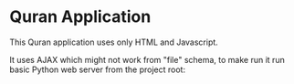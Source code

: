 
# Quran Application 

This Quran application uses only HTML and Javascript.

It uses AJAX which might not work from "file" schema, to make
run it run basic Python web server from the project root:


